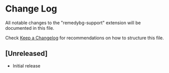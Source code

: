 # Change Log

All notable changes to the "remedybg-support" extension will be documented in this file.

Check [Keep a Changelog](http://keepachangelog.com/) for recommendations on how to structure this file.

## [Unreleased]

- Initial release